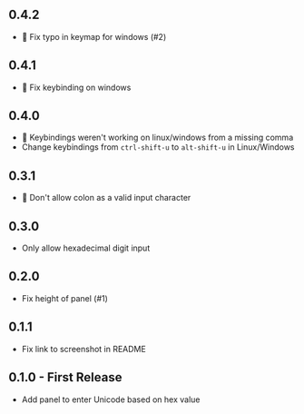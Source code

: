 ## 0.4.2

* :bug: Fix typo in keymap for windows (#2)

## 0.4.1

* :bug: Fix keybinding on windows

## 0.4.0

* :bug: Keybindings weren't working on linux/windows from a missing comma
* Change keybindings from `ctrl-shift-u` to `alt-shift-u` in Linux/Windows

## 0.3.1

* :bug: Don't allow colon as a valid input character

## 0.3.0

* Only allow hexadecimal digit input

## 0.2.0

* Fix height of panel (#1)

## 0.1.1

* Fix link to screenshot in README

## 0.1.0 - First Release

* Add panel to enter Unicode based on hex value
